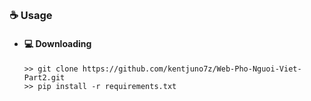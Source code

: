 ##  


### ☕ Usage  
- #### 💻 Downloading
     ```
    >> git clone https://github.com/kentjuno7z/Web-Pho-Nguoi-Viet-Part2.git
    >> pip install -r requirements.txt
    ```
